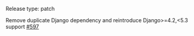 Release type: patch

Remove duplicate Django dependency and reintroduce Django>=4.2,<5.3 support [#597](https://github.com/nrbnlulu/strawberry-django-auth/pull/597)
